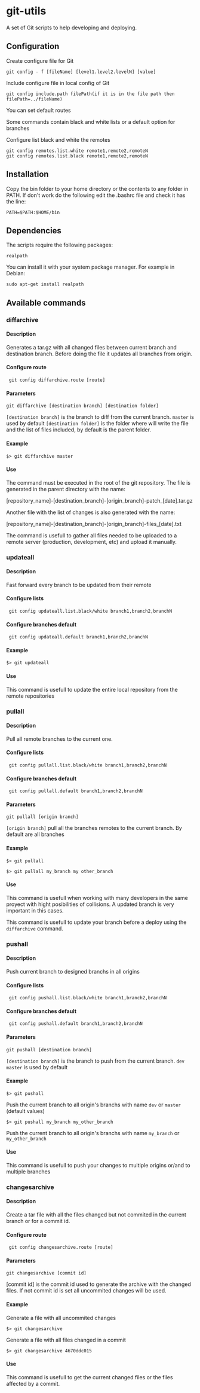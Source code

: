 # git-utils
A set of Git scripts to help developing and deploying.

## Configuration

Create configure file for Git  

    git config - f [fileName] [level1.level2.levelN] [value]  

Include configure file in local config of Git  

    git config include.path filePath(if it is in the file path then filePath=../fileName)  

You can set default routes  

Some commands contain black and white lists or a default option for branches  

Configure list black and white the remotes  
    
    git config remotes.list.white remote1,remote2,remoteN  
    git config remotes.list.black remote1,remote2,remoteN  

## Installation
Copy the bin folder to your home directory or the contents to any folder in PATH.
If don't work do the following edit the .bashrc file and check it has the line: 

    PATH=$PATH:$HOME/bin

## Dependencies
The scripts require the following packages:  

    realpath 

You can install it with your system package manager. For example in Debian:  

    sudo apt-get install realpath

## Available commands
### diffarchive

#### Description
Generates a tar.gz with all changed files between current branch and destination branch. Before doing the file it updates all branches from origin.  

#### Configure route

     git config diffarchive.route [route]

#### Parameters

    git diffarchive [destination branch] [destination folder]
`[destination branch]` is the branch to diff from the current branch. `master` is used by default
`[destination folder]` is the folder where will write the file and the list of files included, by default is the parent folder.

#### Example

    $> git diffarchive master

#### Use 
The command must be executed in the root of the git repository. The file is generated in the parent directory with the name: 

[repository_name]-[destination_branch]-[origin_branch]-patch_[date].tar.gz

Another file with the list of changes is also generated with the name: 

[repository_name]-[destination_branch]-[origin_branch]-files_[date].txt

The command is usefull to gather all files needed to be uploaded to a remote server (production, development, etc) and upload it manually.

### updateall
#### Description
Fast forward every branch to be updated from their remote  

#### Configure lists

     git config updateall.list.black/white branch1,branch2,branchN  

#### Configure branches default

     git config updateall.default branch1,branch2,branchN  

#### Example

    $> git updateall

#### Use 
This command is usefull to update the entire local repository from the remote repositories

### pullall
#### Description
Pull all remote branches to the current one.  

#### Configure lists

     git config pullall.list.black/white branch1,branch2,branchN  

#### Configure branches default

     git config pullall.default branch1,branch2,branchN  

#### Parameters

    git pullall [origin branch]  
`[origin branch]` pull all the branches remotes to the current branch. By default are all branches  

#### Example

    $> git pullall  

    $> git pullall my_branch my other_branch  

#### Use 
This command is usefull when working with many developers in the same proyect with hight posibilities of collisions. A updated branch is very important in this cases.

This command is usefull to update your branch before a deploy using the `diffarchive` command.

### pushall
#### Description
Push current branch to designed branchs in all origins

#### Configure lists

     git config pushall.list.black/white branch1,branch2,branchN  

#### Configure branches default

     git config pushall.default branch1,branch2,branchN  

#### Parameters

    git pushall [destination branch]
`[destination branch]` is the branch to push from the current branch. `dev master` is used by default

#### Example

    $> git pushall

Push the current branch to all origin's branchs with name `dev` or `master` (default values)


    $> git pushall my_branch my_other_branch

Push the current branch to all origin's branchs with name `my_branch` or `my_other_branch`

#### Use 
This command is usefull to push your changes to multiple origins or/and to multiple branches 

### changesarchive
#### Description
Create a tar file with all the files changed but not commited in the current branch or for a commit id.

#### Configure route

     git config changesarchive.route [route]

#### Parameters

    git changesarchive [commit id]

[commit id] is the commit id used to generate the archive with the changed files. If not commit id is set all uncommited changes will be used.

#### Example

Generate a file with all uncommited changes

    $> git changesarchive

Generate a file with all files changed in a commit

    $> git changesarchive 4670ddc015

#### Use 
This command is usefull to get the current changed files or the files affected by a commit.



